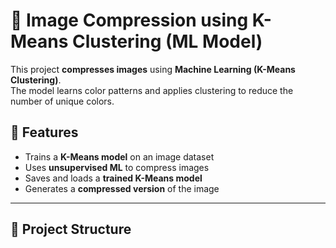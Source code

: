 # 🎨 Image Compression using K-Means Clustering (ML Model)

This project **compresses images** using **Machine Learning (K-Means Clustering)**.  
The model learns color patterns and applies clustering to reduce the number of unique colors.

## 🚀 Features
- Trains a **K-Means model** on an image dataset
- Uses **unsupervised ML** to compress images
- Saves and loads a **trained K-Means model**
- Generates a **compressed version** of the image

---

## 📂 Project Structure
